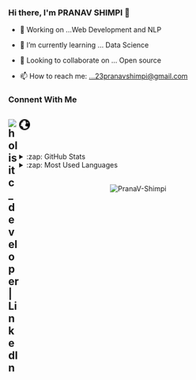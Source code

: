 ### Hi there, I'm PRANAV SHIMPI 👋
- 🔭 Working on ...Web Development and NLP
- 🌱 I’m currently learning ... Data Science
- 👯 Looking to collaborate on ... Open source 


- 📫 How to reach me: ...23pranavshimpi@gmail.com 

### Connent With Me 
[<img align="left" alt="holisitc_developer | LinkedIn" width="22px" src="https://cdn.jsdelivr.net/npm/simple-icons@v3/icons/linkedin.svg" />][linkedin]
[<img align="left" alt="holisitc_developer" width="22px" src="https://raw.githubusercontent.com/iconic/open-iconic/master/svg/globe.svg" />][website]
<br />
<br />
---
<details>
  <summary>:zap: GitHub Stats</summary>
  <img align="left" alt="PranaV's GitHub Stats" src="https://github-readme-stats.vercel.app/api?username=PranaV-Shimpi&show_icons=true&hide_border=true" />

</details>


<details>
  <summary>:zap: Most Used Languages</summary>

<img align="left" alt="PranaV's GitHub Top Languages" src="https://github-readme-stats.vercel.app/api/top-langs/?username=PranaV-Shimpi" />

[website]: https://biotree.now.sh/pranavshimpi/
[linkedin]: https://www.linkedin.com/in/pranav-shimpi/

</details>
<br />
<p align="center"> <img src="https://komarev.com/ghpvc/?username=PranaV-Shimpi" alt="PranaV-Shimpi" /> </p>
